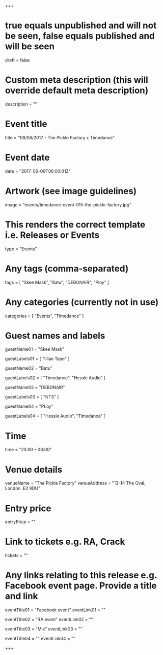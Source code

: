 +++

# true equals unpublished and will not be seen, false equals published and will be seen
draft = false

# Custom meta description (this will override default meta description)
description = ""

# Event title
title = "09/06/2017 - The Pickle Factory x Timedance"

# Event date
date = "2017-06-09T00:00:01Z"

# Artwork (see image guidelines)
image = "events/timedance-event-015-the-pickle-factory.jpg"

# This renders the correct template i.e. Releases or Events
type = "Events"

# Any tags (comma-separated)
tags = [ 
	"Skee Mask",
	"Batu",
	"DEBONAIR",
	"Ploy"
]

# Any categories (currently not in use)
categories = [
  "Events",
  "Timedance"
]

# Guest names and labels
guestName01 = "Skee Mask"

guestLabels01 = [
	"Illian Tape"
]

guestName02 = "Batu"

guestLabels02 = [
	"Timedance",
	"Hessle Audio"
]

guestName03 = "DEBONAIR"

guestLabels03 = [
	"NTS"
]

guestName04 = "PLoy"

guestLabels04 = [
	"Hessle Audio",
	"Timedance"
]

# Time
time = "23:00 – 06:00"

# Venue details
venueName = "The Pickle Factory"
venueAddress = "13-14 The Oval, London. E2 9DU"

# Entry price
entryPrice = ""

# Link to tickets e.g. RA, Crack 
tickets = ""

# Any links relating to this release e.g. Facebook event page. Provide a title and link
eventTitle01 = "Facebook event"
eventLink01 = ""

eventTitle02 = "RA event"
eventLink02 = ""

eventTitle03 = "Mix"
eventLink03 = ""

eventTitle04 = ""
eventLink04 = ""


+++
